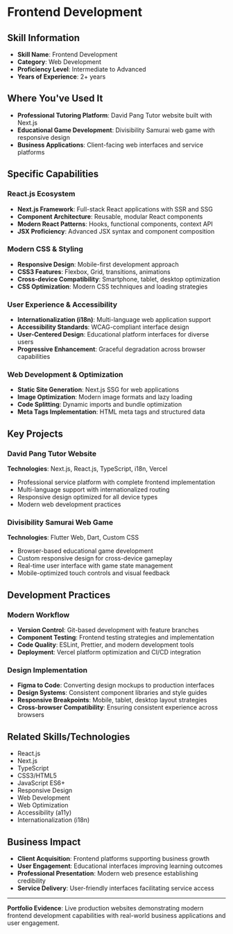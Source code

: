 # Frontend Development

## Skill Information
- **Skill Name**: Frontend Development
- **Category**: Web Development
- **Proficiency Level**: Intermediate to Advanced
- **Years of Experience**: 2+ years

## Where You've Used It
- **Professional Tutoring Platform**: David Pang Tutor website built with Next.js
- **Educational Game Development**: Divisibility Samurai web game with responsive design
- **Business Applications**: Client-facing web interfaces and service platforms

## Specific Capabilities

### React.js Ecosystem
- **Next.js Framework**: Full-stack React applications with SSR and SSG
- **Component Architecture**: Reusable, modular React components
- **Modern React Patterns**: Hooks, functional components, context API
- **JSX Proficiency**: Advanced JSX syntax and component composition

### Modern CSS & Styling
- **Responsive Design**: Mobile-first development approach
- **CSS3 Features**: Flexbox, Grid, transitions, animations
- **Cross-device Compatibility**: Smartphone, tablet, desktop optimization
- **CSS Optimization**: Modern CSS techniques and loading strategies

### User Experience & Accessibility
- **Internationalization (i18n)**: Multi-language web application support
- **Accessibility Standards**: WCAG-compliant interface design
- **User-Centered Design**: Educational platform interfaces for diverse users
- **Progressive Enhancement**: Graceful degradation across browser capabilities

### Web Development & Optimization
- **Static Site Generation**: Next.js SSG for web applications
- **Image Optimization**: Modern image formats and lazy loading
- **Code Splitting**: Dynamic imports and bundle optimization
- **Meta Tags Implementation**: HTML meta tags and structured data

## Key Projects

### David Pang Tutor Website
**Technologies**: Next.js, React.js, TypeScript, i18n, Vercel
- Professional service platform with complete frontend implementation
- Multi-language support with internationalized routing
- Responsive design optimized for all device types
- Modern web development practices

### Divisibility Samurai Web Game
**Technologies**: Flutter Web, Dart, Custom CSS
- Browser-based educational game development
- Custom responsive design for cross-device gameplay
- Real-time user interface with game state management
- Mobile-optimized touch controls and visual feedback

## Development Practices

### Modern Workflow
- **Version Control**: Git-based development with feature branches
- **Component Testing**: Frontend testing strategies and implementation
- **Code Quality**: ESLint, Prettier, and modern development tools
- **Deployment**: Vercel platform optimization and CI/CD integration

### Design Implementation
- **Figma to Code**: Converting design mockups to production interfaces
- **Design Systems**: Consistent component libraries and style guides
- **Responsive Breakpoints**: Mobile, tablet, desktop layout strategies
- **Cross-browser Compatibility**: Ensuring consistent experience across browsers

## Related Skills/Technologies
- React.js
- Next.js
- TypeScript
- CSS3/HTML5
- JavaScript ES6+
- Responsive Design
- Web Development
- Web Optimization
- Accessibility (a11y)
- Internationalization (i18n)

## Business Impact
- **Client Acquisition**: Frontend platforms supporting business growth
- **User Engagement**: Educational interfaces improving learning outcomes
- **Professional Presentation**: Modern web presence establishing credibility
- **Service Delivery**: User-friendly interfaces facilitating service access

---

**Portfolio Evidence**: Live production websites demonstrating modern frontend development capabilities with real-world business applications and user engagement.